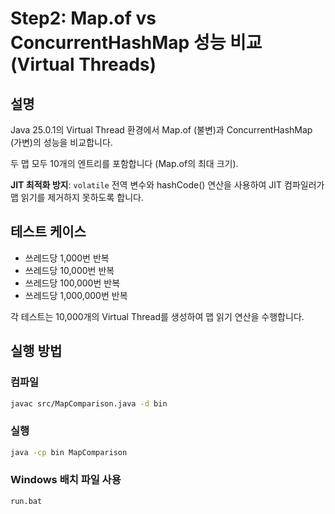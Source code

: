 # Step2: Map.of vs ConcurrentHashMap 성능 비교 (Virtual Threads)

## 설명
Java 25.0.1의 Virtual Thread 환경에서 Map.of (불변)과 ConcurrentHashMap (가변)의 성능을 비교합니다.

두 맵 모두 10개의 엔트리를 포함합니다 (Map.of의 최대 크기).

**JIT 최적화 방지**: `volatile` 전역 변수와 hashCode() 연산을 사용하여 JIT 컴파일러가 맵 읽기를 제거하지 못하도록 합니다.

## 테스트 케이스
- 쓰레드당 1,000번 반복
- 쓰레드당 10,000번 반복
- 쓰레드당 100,000번 반복
- 쓰레드당 1,000,000번 반복

각 테스트는 10,000개의 Virtual Thread를 생성하여 맵 읽기 연산을 수행합니다.

## 실행 방법

### 컴파일
```bash
javac src/MapComparison.java -d bin
```

### 실행
```bash
java -cp bin MapComparison
```

### Windows 배치 파일 사용
```bash
run.bat
```
